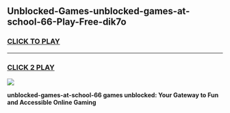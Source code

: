 
## Unblocked-Games-unblocked-games-at-school-66-Play-Free-dik7o
<h3>
<a href="https://premium76.site?title=unblocked-games-at-school-66&ref=23A">CLICK TO PLAY</a></h3>
<hr>

<h3>
<a href="https://premium76.site?title=unblocked-games-at-school-66&ref=23A">CLICK 2 PLAY</a>
  
</h3>

<a href="https://premium76.site?title=unblocked-games-at-school-66&ref=23A"><img src="https://clearcache.store/games.png"></a>


**unblocked-games-at-school-66 games unblocked: Your Gateway to Fun and Accessible Online Gaming**
